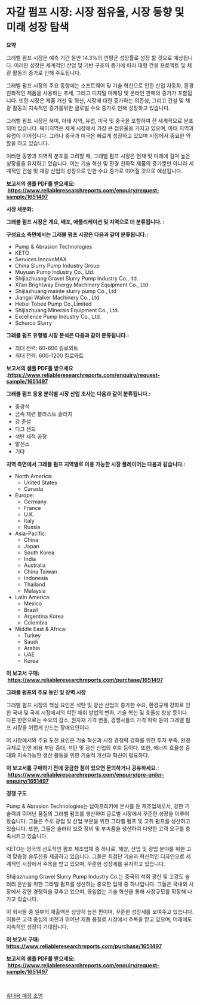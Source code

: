 <p><h1>자갈 펌프 시장: 시장 점유율, 시장 동향 및 미래 성장 탐색</h1></p><p><strong>요약</strong></p>
<p><p>그래벨 펌프 시장은 예측 기간 동안 14.3%의 연평균 성장률로 성장 할 것으로 예상됩니다. 이러한 성장은 세계적인 산업 및 기반 구조의 증가에 따라 대형 건설 프로젝트 및 채광 활동의 증가로 인해 주도됩니다.</p><p>그래벨 펌프 시장의 주요 동향에는 소프트웨어 및 기술 혁신으로 인한 산업 자동화, 환경 친화적인 제품을 사용하는 추세, 그리고 디지털 마케팅 및 온라인 판매의 증가가 포함됩니다. 또한 시장은 제품 개선 및 혁신, 시장에 대한 증가하는 의존성, 그리고 건설 및 채광 활동의 지속적인 증가를위한 글로벌 수요 증가로 인해 성장하고 있습니다.</p><p>그래벨 펌프 시장은 북미, 아태 지역, 유럽, 미국 및 중국을 포함하여 전 세계적으로 분포되어 있습니다. 북미지역은 세계 시장에서 가장 큰 점유율을 가지고 있으며, 아태 지역과 유럽이 이어집니다. 그러나 중국과 미국은 빠르게 성장하고 있으며 시장에서 중요한 역할을 하고 있습니다.</p><p>이러한 동향과 지역적 분포를 고려할 때, 그래벨 펌프 시장은 현재 및 미래에 걸쳐 높은 성장률을 유지하고 있습니다. 이는 기술 혁신 및 환경 친화적 제품의 증가뿐만 아니라 세계적인 건설 및 채광 산업의 성장으로 인한 수요 증가로 이어질 것으로 예상됩니다.</p></p>
<p><strong>보고서의 샘플 PDF를 받으세요: &nbsp;<a href="https://www.reliableresearchreports.com/enquiry/request-sample/1651497">https://www.reliableresearchreports.com/enquiry/request-sample/1651497</a></strong></p>
<p><strong>시장 세분화:</strong></p>
<p><strong> 그래블 펌프 시장은 개요, 배포, 애플리케이션 및 지역으로 더 분류됩니다. :</strong></p>
<p><strong>구성요소 측면에서는 그래블 펌프 시장은 다음과 같이 분류됩니다.:</strong></p>
<p><ul><li>Pump & Abrasion Technologies</li><li>KETO</li><li>Services InnovoMAX</li><li>China Slurry Pump Industry Group</li><li>Muyuan Pump Industry Co., Ltd.</li><li>Shijiazhuang Gravel Slurry Pump Industry Co., ltd.</li><li>Xi’an Brightway Energy Machinery Equipment Co., Ltd</li><li>Shijiazhuang mainte slurry pump Co., Ltd</li><li>Jiangxi Walker Machinery Co., Ltd</li><li>Hebei Tobee Pump Co.,Limited</li><li>Shijiazhuang Minerals Equipment Co., Ltd.</li><li>Excellence Pump Industry Co., Ltd.</li><li>Schurco Slurry</li></ul></p>
<p><strong> 그래블 펌프 유형별 시장 분석은 다음과 같이 분류됩니다.:</strong></p>
<p><ul><li>최대 전력: 60-600 킬로와트</li><li>최대 전력: 600-1200 킬로와트</li></ul></p>
<p><strong>보고서의 샘플 PDF를 받으세요 :<a href="https://www.reliableresearchreports.com/enquiry/request-sample/1651497">https://www.reliableresearchreports.com/enquiry/request-sample/1651497</a></strong></p>
<p><strong> 그래블 펌프 응용 분야별 시장 산업 조사는 다음과 같이 분류됩니다.:</strong></p>
<p><ul><li>중광석</li><li>금속 제련 블라스트 슬러지</li><li>강 준설</li><li>디그 샌드</li><li>석탄 세척 공장</li><li>발전소</li><li>기타</li></ul></p>
<p><strong>지역 측면에서 그래블 펌프 지역별로 이용 가능한 시장 플레이어는 다음과 같습니다.:</strong></p>
<p><ul>
    <li>
        North America:
        <ul>
            <li>United States</li>
            <li>Canada</li>
        </ul>
    </li>
    <li>
        Europe:
        <ul>
            <li>Germany</li>
            <li>France</li>
            <li>U.K.</li>
            <li>Italy</li>
            <li>Russia</li>
        </ul>
    </li>
    <li>
        Asia-Pacific:
        <ul>
            <li>China</li>
            <li>Japan</li>
            <li>South Korea</li>
            <li>India</li>
            <li>Australia</li>
            <li>China Taiwan</li>
            <li>Indonesia</li>
            <li>Thailand</li>
            <li>Malaysia</li>
        </ul>
    </li>
    <li>
        Latin America:
        <ul>
            <li>Mexico</li>
            <li>Brazil</li>
            <li>Argentina Korea</li>
            <li>Colombia</li>
        </ul>
    </li>
    <li>
        Middle East & Africa:
        <ul>
            <li>Turkey</li>
            <li>Saudi</li>
            <li>Arabia</li>
            <li>UAE</li>
            <li>Korea</li>
        </ul>
    </li>
    </ul></p>
<p><strong>이 보고서 구매: &nbsp;<a href="https://www.reliableresearchreports.com/purchase/1651497">https://www.reliableresearchreports.com/purchase/1651497</a></strong></p>
<p><strong>그래블 펌프의 주요 동인 및 장벽 시장</strong></p>
<p><p>그래벨 펌프 시장의 핵심 요인은 석탄 및 광산 산업의 증가한 수요, 환경규제 강화로 인한 국내 및 국제 시장에서의 석탄 채취 방법의 변화, 기술 혁신 및 효율성 향상 등이다. 다른 한편으로는 수요의 감소, 원자재 가격 변동, 경쟁사들의 가격 하락 등이 그래벨 펌프 시장을 어렵게 만드는 장애요인이다.</p><p>이 시장에서의 주요 도전 요인은 기술 혁신과 시장 경쟁력 강화를 위한 투자 부족, 환경규제로 인한 비용 부담 증대, 석탄 및 광산 산업의 후퇴 등이다. 또한, 에너지 효율성 증대와 지속가능한 생산 활동을 위한 기술적 개선과 혁신이 필요하다.</p></p>
<p><strong>이 보고서를 구매하기 전에 궁금한 점이 있으면 문의하거나 공유하세요.: &nbsp;<a href="https://www.reliableresearchreports.com/enquiry/pre-order-enquiry/1651497">https://www.reliableresearchreports.com/enquiry/pre-order-enquiry/1651497</a></strong></p>
<p><strong>경쟁 구도</strong></p>
<p><p>Pump & Abrasion Technologies는 남아프리카에 본사를 둔 제조업체로서, 강한 기술력과 뛰어난 품질의 그라벨 펌프를 생산하여 글로벌 시장에서 꾸준한 성장을 이루어 왔습니다. 그들은 주로 광업 및 산업 부문을 위한 그라벨 펌프 및 고취 펌프를 생산하고 있습니다. 또한, 그들은 슬러리 보호 장비 및 부속품을 생산하여 다양한 고객 요구를 충족시키고 있습니다.</p><p>KETO는 영국의 선도적인 펌프 제조업체 중 하나로, 해양, 산업 및 광업 분야를 위한 고객 맞춤형 솔루션을 제공하고 있습니다. 그들은 최첨단 기술과 혁신적인 디자인으로 세계적인 시장에서 주목을 받고 있으며, 꾸준한 성장세를 유지하고 있습니다.</p><p>Shijiazhuang Gravel Slurry Pump Industry Co.는 중국의 석회 광산 및 고강도 슬러리 운반을 위한 그라벨 펌프를 생산하는 중요한 업체 중 하나입니다. 그들은 국내외 시장에서 강한 경쟁력을 갖추고 있으며, 끊임없는 기술 혁신을 통해 시장규모를 확장해 나가고 있습니다.</p><p>이 회사들 중 일부의 매출액은 상당히 높은 편이며, 꾸준한 성장세를 보여주고 있습니다. 이들은 고객 중심의 비전과 뛰어난 제품 품질로 시장에서 주목을 받고 있으며, 미래에도 지속적인 성장이 기대됩니다.</p></p>
<p><strong>이 보고서 구매: &nbsp; <a href="https://www.reliableresearchreports.com/purchase/1651497">https://www.reliableresearchreports.com/purchase/1651497</a></strong></p>
<p><strong>보고서의 샘플 PDF를 받으세요: &nbsp;<a href="https://www.reliableresearchreports.com/enquiry/request-sample/1651497">https://www.reliableresearchreports.com/enquiry/request-sample/1651497</a></strong><strong></strong></p>
<p>&nbsp;</p>
<p><p><a href="https://github.com/Madalyell456456/Market-Research-Report-List-1/blob/main/656707510429.md">휴대용 매장 조명</a></p></p>